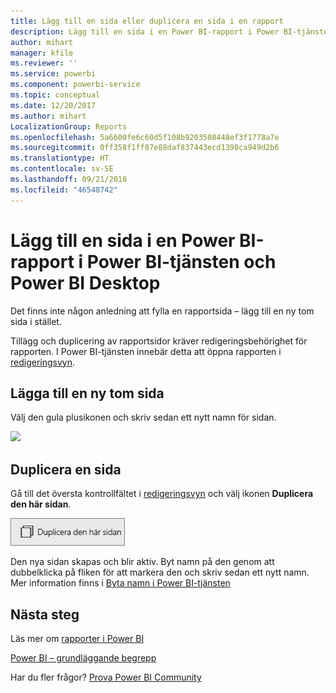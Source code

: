 ```yaml
---
title: Lägg till en sida eller duplicera en sida i en rapport
description: Lägg till en sida i en Power BI-rapport i Power BI-tjänsten och Power BI Desktop
author: mihart
manager: kfile
ms.reviewer: ''
ms.service: powerbi
ms.component: powerbi-service
ms.topic: conceptual
ms.date: 12/20/2017
ms.author: mihart
LocalizationGroup: Reports
ms.openlocfilehash: 5a6600fe6c60d5f108b9203508448ef3f1778a7e
ms.sourcegitcommit: 0ff358f1ff87e88daf837443ecd1398ca949d2b6
ms.translationtype: HT
ms.contentlocale: sv-SE
ms.lasthandoff: 09/21/2018
ms.locfileid: "46548742"
---
```

# <a name="add-a-page-to-a-power-bi-report-in-power-bi-service-and-power-bi-desktop"></a>Lägg till en sida i en Power BI-rapport i Power BI-tjänsten och Power BI Desktop
Det finns inte någon anledning att fylla en rapportsida – lägg till en ny tom sida i stället. 

Tillägg och duplicering av rapportsidor kräver redigeringsbehörighet för rapporten. I Power BI-tjänsten innebär detta att öppna rapporten i [redigeringsvyn](consumer/end-user-reading-view.md). 

## <a name="add-a-new-blank-page"></a>Lägga till en ny tom sida
Välj den gula plusikonen och skriv sedan ett nytt namn för sidan.  

![](media/power-bi-report-add-page/reorderpages2.gif)

## <a name="duplicate-a-page"></a>Duplicera en sida
Gå till det översta kontrollfältet i [redigeringsvyn](service-interact-with-a-report-in-editing-view.md) och välj ikonen **Duplicera den här sidan**.

![](media/power-bi-report-add-page/pbi_duplicate.png)

Den nya sidan skapas och blir aktiv. Byt namn på den genom att dubbelklicka på fliken för att markera den och skriv sedan ett nytt namn.  Mer information finns i [Byta namn i Power BI-tjänsten](service-rename.md)

## <a name="next-steps"></a>Nästa steg
Läs mer om [rapporter i Power BI](consumer/end-user-reports.md)

[Power BI – grundläggande begrepp](consumer/end-user-basic-concepts.md)

Har du fler frågor? [Prova Power BI Community](http://community.powerbi.com/)

